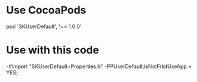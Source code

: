 # Use CocoaPods
 pod 'SKUserDefault', '~> 1.0.0'
 
# Use with this code
 
 -#import "SKUserDefault+Properties.h"
 -PPUserDefault.isNotFristUseApp = YES;
